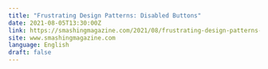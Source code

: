 ```yaml
---
title: "Frustrating Design Patterns: Disabled Buttons"
date: 2021-08-05T13:30:00Z
link: https://smashingmagazine.com/2021/08/frustrating-design-patterns-disabled-buttons/?utm_medium=RSS&utm_source=news.12bit.vn
site: www.smashingmagazine.com
language: English
draft: false
---
```

